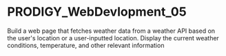 # PRODIGY_WebDevlopment_05
 Build a web page that fetches weather data from a weather API based on the user's location or a user-inputted location. Display the current weather conditions, temperature, and other relevant information
